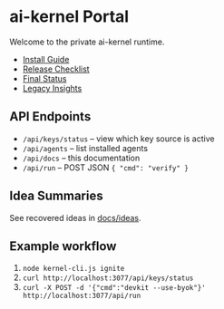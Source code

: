 # ai-kernel Portal

Welcome to the private ai-kernel runtime.

- [Install Guide](../InstallKernel.md)
- [Release Checklist](../RELEASE_CHECKLIST.md)
- [Final Status](./final-kernel-status.md)
- [Legacy Insights](./legacy-insights.md)

## API Endpoints

- `/api/keys/status` – view which key source is active
- `/api/agents` – list installed agents
- `/api/docs` – this documentation
- `/api/run` – POST JSON `{ "cmd": "verify" }`

## Idea Summaries

See recovered ideas in [docs/ideas](./ideas/).

## Example workflow

1. `node kernel-cli.js ignite`
2. `curl http://localhost:3077/api/keys/status`
3. `curl -X POST -d '{"cmd":"devkit --use-byok"}' http://localhost:3077/api/run`
